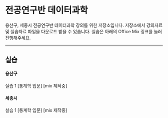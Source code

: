 전공연구반 데이터과학
===================
용산구, 세종시 전공연구반 데이터과학 강의를 위한 저장소입니다.
저장소에서 강의자료 및 실습자료 파일을 다운로드 받을 수 있습니다.
실습은 아래의 Office Mix 링크를 눌러 진행해주세요.

----------
실습
-------------

#### 용산구
실습 1 [통계학 입문]
[mix 제작중]
#### 세종시
실습 1 [통계학 입문]
[mix 제작중]
